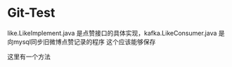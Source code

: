 # Git-Test
like.LikeImplement.java 是点赞接口的具体实现，kafka.LikeConsumer.java 是向mysql同步旧微博点赞记录的程序
这个应该能够保存

这里有一个方法